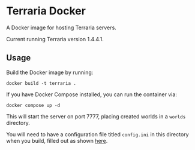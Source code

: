# Terraria Docker

A Docker image for hosting Terraria servers.

Current running Terraria version 1.4.4.1.

## Usage

Build the Docker image by running:

`docker build -t terraria .`

If you have Docker Compose installed, you can run the container via:

`docker compose up -d`

This will start the server on port 7777, placing created worlds in a `worlds` directory.

You will need to have a configuration file titled `config.ini` in this directory when you build, filled out as shown [here](https://terraria.fandom.com/wiki/Server#Server_config_file).
